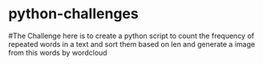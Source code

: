 # python-challenges

#The Challenge here is to create a python script to count the frequency of repeated words in a text and sort them based on len and generate a image from this words by wordcloud
